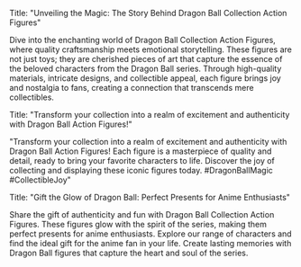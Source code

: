 Title: "Unveiling the Magic: The Story Behind Dragon Ball Collection Action Figures"

Dive into the enchanting world of Dragon Ball Collection Action Figures, where quality craftsmanship meets emotional storytelling. These figures are not just toys; they are cherished pieces of art that capture the essence of the beloved characters from the Dragon Ball series. Through high-quality materials, intricate designs, and collectible appeal, each figure brings joy and nostalgia to fans, creating a connection that transcends mere collectibles.

Title: "Transform your collection into a realm of excitement and authenticity with Dragon Ball Action Figures!"

"Transform your collection into a realm of excitement and authenticity with Dragon Ball Action Figures! Each figure is a masterpiece of quality and detail, ready to bring your favorite characters to life. Discover the joy of collecting and displaying these iconic figures today. #DragonBallMagic #CollectibleJoy"

Title: "Gift the Glow of Dragon Ball: Perfect Presents for Anime Enthusiasts"

Share the gift of authenticity and fun with Dragon Ball Collection Action Figures. These figures glow with the spirit of the series, making them perfect presents for anime enthusiasts. Explore our range of characters and find the ideal gift for the anime fan in your life. Create lasting memories with Dragon Ball figures that capture the heart and soul of the series.